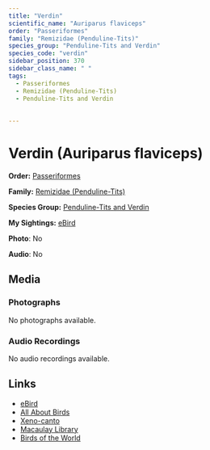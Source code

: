 ```yaml
---
title: "Verdin"
scientific_name: "Auriparus flaviceps"
order: "Passeriformes"
family: "Remizidae (Penduline-Tits)"
species_group: "Penduline-Tits and Verdin"
species_code: "verdin"
sidebar_position: 370
sidebar_class_name: " "
tags: 
  - Passeriformes
  - Remizidae (Penduline-Tits)
  - Penduline-Tits and Verdin
  
  
---
```


# Verdin (Auriparus flaviceps)

**Order:** [Passeriformes](/tags/passeriformes)

**Family:** [Remizidae (Penduline-Tits)](/tags/remizidae-penduline-tits)

**Species Group:** [Penduline-Tits and Verdin](/tags/penduline-tits-and-verdin)

**My Sightings:** [eBird](https://ebird.org/lifelist?r=world&time=life&spp=verdin)

**Photo**: No 

**Audio**: No

## Media
### Photographs
No photographs available.

### Audio Recordings
No audio recordings available.

## Links
* [eBird](https://ebird.org/species/verdin) 
* [All About Birds](https://www.allaboutbirds.org/guide/verdin) 
* [Xeno-canto](https://www.xeno-canto.org/species/auriparus-flaviceps) 
* [Macaulay Library](https://search.macaulaylibrary.org/catalog?taxonCode=verdin&sort=rating_rank_desc)
* [Birds of the World](https://birdsoftheworld.org/bow/species/verdin)
